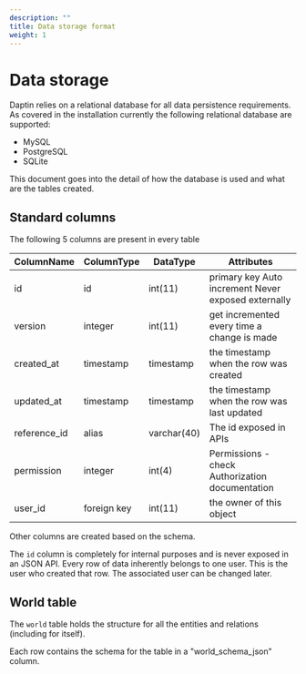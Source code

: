 ```yaml
---
description: ""
title: Data storage format
weight: 1
---
```


# Data storage

Daptin relies on a relational database for all data persistence requirements. As covered in the installation currently the following relational database are supported:

- MySQL
- PostgreSQL
- SQLite

This document goes into the detail of how the database is used and what are the tables created.

## Standard columns


The following 5 columns are present in every table

| ColumnName   | ColumnType  | DataType    | Attributes                                           |
|--------------|-------------|-------------|------------------------------------------------------|
| id           | id          | int(11)       | primary key  Auto increment Never exposed externally |
| version      | integer     | int(11)       | get incremented every time a change is made          |
| created_at   | timestamp   | timestamp   | the timestamp when the row was created               |
| updated_at   | timestamp   | timestamp   | the timestamp when the row was last updated          |
| reference_id | alias       | varchar(40) | The id exposed in APIs                               |
| permission   | integer     | int(4)      | Permissions - check Authorization documentation      |
| user_id      | foreign key | int(11)       | the owner of this object                             |

Other columns are created based on the schema. 

The ```id``` column is completely for internal purposes and is never exposed in an JSON API.
Every row of data inherently belongs to one user. This is the user who created that row. The associated user can be changed later.

## World table

The ```world``` table holds the structure for all the entities and relations (including for itself).

Each row contains the schema for the table in a "world_schema_json" column.
